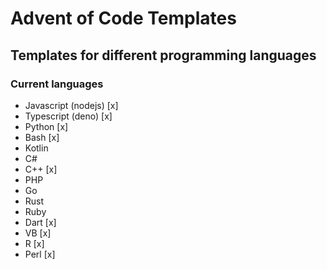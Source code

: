 # Advent of Code Templates

## Templates for different programming languages

### Current languages

- Javascript (nodejs) [x]
- Typescript (deno) [x]
- Python [x]
- Bash [x]
- Kotlin
- C#
- C++ [x]
- PHP
- Go
- Rust
- Ruby
- Dart [x]
- VB [x]
- R [x]
- Perl [x]

